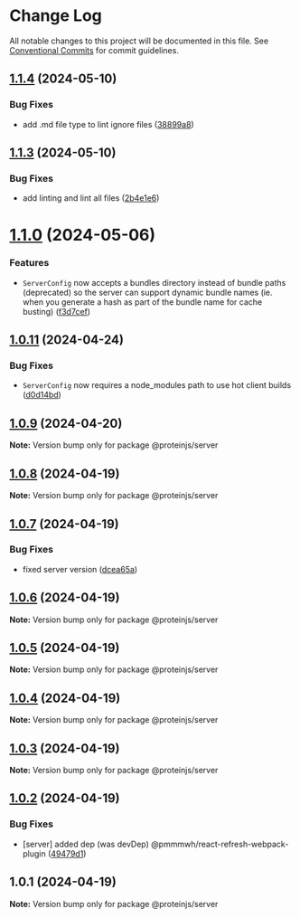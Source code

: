 # Change Log

All notable changes to this project will be documented in this file.
See [Conventional Commits](https://conventionalcommits.org) for commit guidelines.

## [1.1.4](https://github.com/proteinjs/server/compare/@proteinjs/server@1.1.3...@proteinjs/server@1.1.4) (2024-05-10)


### Bug Fixes

* add .md file type to lint ignore files ([38899a8](https://github.com/proteinjs/server/commit/38899a83c80b3d6dc61049dc48916168985acf87))





## [1.1.3](https://github.com/proteinjs/server/compare/@proteinjs/server@1.1.2...@proteinjs/server@1.1.3) (2024-05-10)


### Bug Fixes

* add linting and lint all files ([2b4e1e6](https://github.com/proteinjs/server/commit/2b4e1e6332e16328c3a3d3c846def74f819bbf39))





# [1.1.0](https://github.com/proteinjs/server/compare/@proteinjs/server@1.0.17...@proteinjs/server@1.1.0) (2024-05-06)

### Features

- `ServerConfig` now accepts a bundles directory instead of bundle paths (deprecated) so the server can support dynamic bundle names (ie. when you generate a hash as part of the bundle name for cache busting) ([f3d7cef](https://github.com/proteinjs/server/commit/f3d7cefd58cb0b220470e886e161fbc028ca2df9))

## [1.0.11](https://github.com/proteinjs/server/compare/@proteinjs/server@1.0.10...@proteinjs/server@1.0.11) (2024-04-24)

### Bug Fixes

- `ServerConfig` now requires a node_modules path to use hot client builds ([d0d14bd](https://github.com/proteinjs/server/commit/d0d14bda27e391ddb6493c714f5cf5220c1976fc))

## [1.0.9](https://github.com/proteinjs/server/compare/@proteinjs/server@1.0.8...@proteinjs/server@1.0.9) (2024-04-20)

**Note:** Version bump only for package @proteinjs/server

## [1.0.8](https://github.com/proteinjs/server/compare/@proteinjs/server@1.0.7...@proteinjs/server@1.0.8) (2024-04-19)

**Note:** Version bump only for package @proteinjs/server

## [1.0.7](https://github.com/brentbahry/server/compare/@proteinjs/server@1.0.6...@proteinjs/server@1.0.7) (2024-04-19)

### Bug Fixes

- fixed server version ([dcea65a](https://github.com/brentbahry/server/commit/dcea65a231c894ff7872f48b9b6d36b44d28b72e))

## [1.0.6](https://github.com/brentbahry/server/compare/@proteinjs/server@1.0.5...@proteinjs/server@1.0.6) (2024-04-19)

**Note:** Version bump only for package @proteinjs/server

## [1.0.5](https://github.com/brentbahry/server/compare/@proteinjs/server@1.0.4...@proteinjs/server@1.0.5) (2024-04-19)

**Note:** Version bump only for package @proteinjs/server

## [1.0.4](https://github.com/brentbahry/server/compare/@proteinjs/server@1.0.3...@proteinjs/server@1.0.4) (2024-04-19)

**Note:** Version bump only for package @proteinjs/server

## [1.0.3](https://github.com/brentbahry/server/compare/@proteinjs/server@1.0.2...@proteinjs/server@1.0.3) (2024-04-19)

**Note:** Version bump only for package @proteinjs/server

## [1.0.2](https://github.com/brentbahry/server/compare/@proteinjs/server@1.0.1...@proteinjs/server@1.0.2) (2024-04-19)

### Bug Fixes

- [server] added dep (was devDep) @pmmmwh/react-refresh-webpack-plugin ([49479d1](https://github.com/brentbahry/server/commit/49479d1b23e0d767bb0d00731002a2bf77ede892))

## 1.0.1 (2024-04-19)

**Note:** Version bump only for package @proteinjs/server
